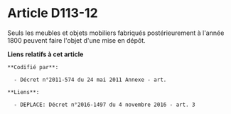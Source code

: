 # Article D113-12

Seuls les meubles et objets mobiliers fabriqués postérieurement à l'année 1800 peuvent faire l'objet d'une mise en dépôt.

**Liens relatifs à cet article**

	**Codifié par**:

	  - Décret n°2011-574 du 24 mai 2011 Annexe - art.

	**Liens**:

	  - DEPLACE: Décret n°2016-1497 du 4 novembre 2016 - art. 3
